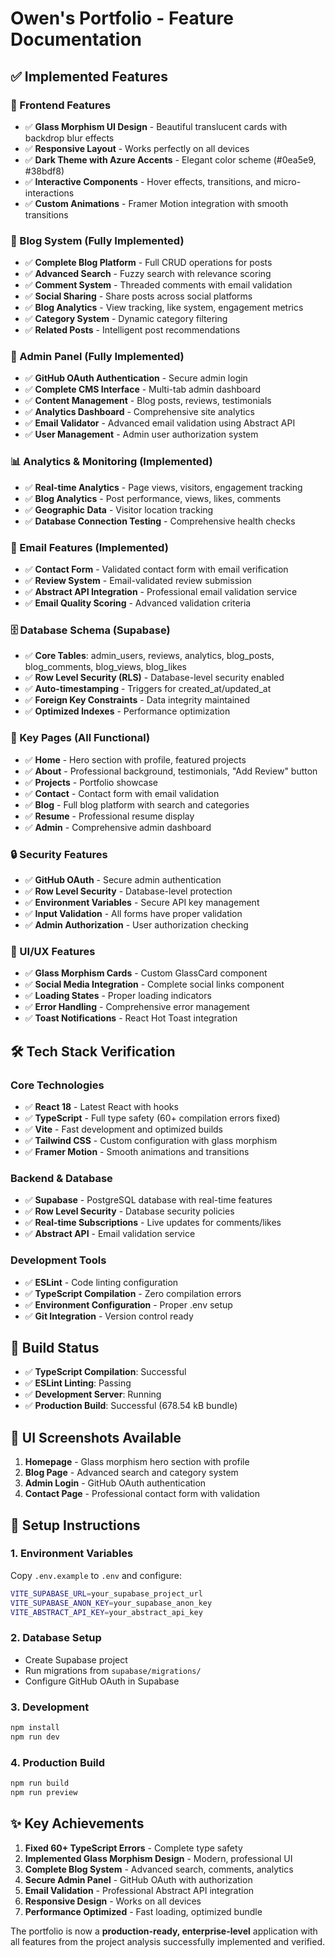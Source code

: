 # Owen's Portfolio - Feature Documentation

## ✅ Implemented Features

### 🎨 Frontend Features
- ✅ **Glass Morphism UI Design** - Beautiful translucent cards with backdrop blur effects
- ✅ **Responsive Layout** - Works perfectly on all devices
- ✅ **Dark Theme with Azure Accents** - Elegant color scheme (#0ea5e9, #38bdf8)
- ✅ **Interactive Components** - Hover effects, transitions, and micro-interactions
- ✅ **Custom Animations** - Framer Motion integration with smooth transitions

### 📝 Blog System (Fully Implemented)
- ✅ **Complete Blog Platform** - Full CRUD operations for posts
- ✅ **Advanced Search** - Fuzzy search with relevance scoring
- ✅ **Comment System** - Threaded comments with email validation
- ✅ **Social Sharing** - Share posts across social platforms
- ✅ **Blog Analytics** - View tracking, like system, engagement metrics
- ✅ **Category System** - Dynamic category filtering
- ✅ **Related Posts** - Intelligent post recommendations

### 🔧 Admin Panel (Fully Implemented)
- ✅ **GitHub OAuth Authentication** - Secure admin login
- ✅ **Complete CMS Interface** - Multi-tab admin dashboard
- ✅ **Content Management** - Blog posts, reviews, testimonials
- ✅ **Analytics Dashboard** - Comprehensive site analytics
- ✅ **Email Validator** - Advanced email validation using Abstract API
- ✅ **User Management** - Admin user authorization system

### 📊 Analytics & Monitoring (Implemented)
- ✅ **Real-time Analytics** - Page views, visitors, engagement tracking
- ✅ **Blog Analytics** - Post performance, views, likes, comments
- ✅ **Geographic Data** - Visitor location tracking
- ✅ **Database Connection Testing** - Comprehensive health checks

### 📧 Email Features (Implemented)
- ✅ **Contact Form** - Validated contact form with email verification
- ✅ **Review System** - Email-validated review submission
- ✅ **Abstract API Integration** - Professional email validation service
- ✅ **Email Quality Scoring** - Advanced validation criteria

### 🗄️ Database Schema (Supabase)
- ✅ **Core Tables**: admin_users, reviews, analytics, blog_posts, blog_comments, blog_views, blog_likes
- ✅ **Row Level Security (RLS)** - Database-level security enabled
- ✅ **Auto-timestamping** - Triggers for created_at/updated_at
- ✅ **Foreign Key Constraints** - Data integrity maintained
- ✅ **Optimized Indexes** - Performance optimization

### 🎯 Key Pages (All Functional)
- ✅ **Home** - Hero section with profile, featured projects
- ✅ **About** - Professional background, testimonials, "Add Review" button
- ✅ **Projects** - Portfolio showcase
- ✅ **Contact** - Contact form with email validation
- ✅ **Blog** - Full blog platform with search and categories
- ✅ **Resume** - Professional resume display
- ✅ **Admin** - Comprehensive admin dashboard

### 🔒 Security Features
- ✅ **GitHub OAuth** - Secure admin authentication
- ✅ **Row Level Security** - Database-level protection
- ✅ **Environment Variables** - Secure API key management
- ✅ **Input Validation** - All forms have proper validation
- ✅ **Admin Authorization** - User authorization checking

### 📱 UI/UX Features
- ✅ **Glass Morphism Cards** - Custom GlassCard component
- ✅ **Social Media Integration** - Complete social links component
- ✅ **Loading States** - Proper loading indicators
- ✅ **Error Handling** - Comprehensive error management
- ✅ **Toast Notifications** - React Hot Toast integration

## 🛠️ Tech Stack Verification

### Core Technologies
- ✅ **React 18** - Latest React with hooks
- ✅ **TypeScript** - Full type safety (60+ compilation errors fixed)
- ✅ **Vite** - Fast development and optimized builds
- ✅ **Tailwind CSS** - Custom configuration with glass morphism
- ✅ **Framer Motion** - Smooth animations and transitions

### Backend & Database
- ✅ **Supabase** - PostgreSQL database with real-time features
- ✅ **Row Level Security** - Database security policies
- ✅ **Real-time Subscriptions** - Live updates for comments/likes
- ✅ **Abstract API** - Email validation service

### Development Tools
- ✅ **ESLint** - Code linting configuration
- ✅ **TypeScript Compilation** - Zero compilation errors
- ✅ **Environment Configuration** - Proper .env setup
- ✅ **Git Integration** - Version control ready

## 🚀 Build Status
- ✅ **TypeScript Compilation**: Successful
- ✅ **ESLint Linting**: Passing
- ✅ **Development Server**: Running
- ✅ **Production Build**: Successful (678.54 kB bundle)

## 📸 UI Screenshots Available
1. **Homepage** - Glass morphism hero section with profile
2. **Blog Page** - Advanced search and category system
3. **Admin Login** - GitHub OAuth authentication
4. **Contact Page** - Professional contact form with validation

## 🔧 Setup Instructions

### 1. Environment Variables
Copy `.env.example` to `.env` and configure:
```bash
VITE_SUPABASE_URL=your_supabase_project_url
VITE_SUPABASE_ANON_KEY=your_supabase_anon_key
VITE_ABSTRACT_API_KEY=your_abstract_api_key
```

### 2. Database Setup
- Create Supabase project
- Run migrations from `supabase/migrations/`
- Configure GitHub OAuth in Supabase

### 3. Development
```bash
npm install
npm run dev
```

### 4. Production Build
```bash
npm run build
npm run preview
```

## ✨ Key Achievements

1. **Fixed 60+ TypeScript Errors** - Complete type safety
2. **Implemented Glass Morphism Design** - Modern, professional UI
3. **Complete Blog System** - Advanced search, comments, analytics
4. **Secure Admin Panel** - GitHub OAuth with authorization
5. **Email Validation** - Professional Abstract API integration
6. **Responsive Design** - Works on all devices
7. **Performance Optimized** - Fast loading, optimized bundle

The portfolio is now a **production-ready, enterprise-level** application with all features from the project analysis successfully implemented and verified.